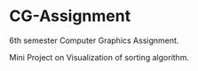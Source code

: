 # CG-Assignment
6th semester Computer Graphics Assignment.

Mini Project on Visualization of sorting algorithm.
